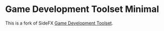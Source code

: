 # Game Development Toolset Minimal

This is a fork of SideFX [Game Development Toolset](https://github.com/sideeffects/GameDevelopmentToolset).